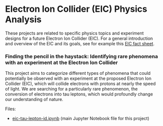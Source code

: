 # Electron Ion Collider (EIC) Physics Analysis

These projects are related to specific physics topics and experiment designs for a future Electron Ion Collider (EIC). For a general introduction and overview of the EIC and its goals, see for example this [EIC fact sheet](https://www.bnl.gov/bnlweb/pubaf/fact_sheet/pdf/EIC_Brochure.pdf).

### Finding the pencil in the haystack: Identifying rare phenomena with an experiment at the Electron Ion Collider
This project aims to categorize different types of phenomena that could potentially be observed with an experiment at the proposed Electron Ion Collider (EIC), which will collide electrons with protons at nearly the speed of light. We are searching for a particularly rare phenomenon, the conversion of electrons into tau leptons, which would profoundly change our understanding of nature.

Files:
* [eic-tau-lepton-id.ipynb](eic-tau-lepton-id.ipynb) (main Jupyter Notebook file for this project)
